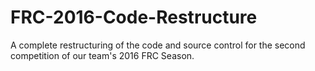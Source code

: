 # FRC-2016-Code-Restructure
A complete restructuring of the code and source control for the second competition of our team's 2016 FRC Season. 
